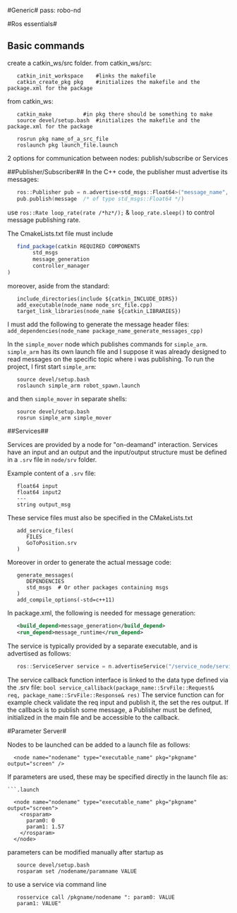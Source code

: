 #Generic#
pass: robo-nd



#Ros essentials#

## Basic commands ##

create a catkin_ws/src folder. from catkin_ws/src:

```
   catkin_init_workspace	#links the makefile
   catkin_create_pkg pkg	#initializes the makefile and the package.xml for the package
```
from catkin_ws:

```
   catkin_make 			#in pkg there should be something to make
   source devel/setup.bash 	#initializes the makefile and the package.xml for the package

   rosrun pkg name_of_a_src_file
   roslaunch pkg launch_file.launch
```
2 options for communication  between nodes: publish/subscribe or Services

##Publisher/Subscriber##
In the C++ code, the publisher must advertise its messages:
```c++
   ros::Publisher pub = n.advertise<std_msgs::Float64>("message_name", N /* queue size */);
   pub.publish(message  /* of type std_msgs::Float64 */)
```
use `ros::Rate loop_rate(rate /*hz*/);` & `loop_rate.sleep()` to control message publishing rate.

The CmakeLists.txt file must include 
```javascript
   find_package(catkin REQUIRED COMPONENTS
        std_msgs
        message_generation
        controller_manager
)
```
moreover, aside from the standard:
```
   include_directories(include ${catkin_INCLUDE_DIRS})
   add_executable(node_name node_src_file.cpp)
   target_link_libraries(node_name ${catkin_LIBRARIES})
```
I must add the following to generate the message header files:
`add_dependencies(node_name package_name_generate_messages_cpp)`

In the `simple_mover` node which publishes commands for `simple_arm`. `simple_arm` has its own launch file and I suppose it was already designed to read messages on the specific topic where i was publishing. To run the project, I first start `simple_arm`: 
```
   source devel/setup.bash
   roslaunch simple_arm robot_spawn.launch
```
and then `simple_mover` in separate shells:
```
   source devel/setup.bash
   rosrun simple_arm simple_mover
```

##Services##

Services are provided by a node for "on-deamand" interaction. 
Services have an input and an output and the input/output structure must be defined in a `.srv` file in `node/srv` folder. 

Example content of a `.srv` file:
```
   float64 input
   float64 input2
   ---
   string output_msg
```

These service files must also be specified in the CMakeLists.txt
```
   add_service_files(
      FILES
      GoToPosition.srv
   )

```
Moreover in order to generate the actual message code:
```
   generate_messages(
      DEPENDENCIES
      std_msgs  # Or other packages containing msgs
   )
   add_compile_options(-std=c++11)
```

In package.xml, the following is needed for message generation:
```xml
   <build_depend>message_generation</build_depend>
   <run_depend>message_runtime</run_depend>
```

The service is typically provided by a separate executable, and is advertised as follows:
```c++
   ros::ServiceServer service = n.advertiseService("/service_node/service_name", service_callback);
```
The service callback function interface is linked to the data type defined via the .srv file: 
`bool service_calliback(package_name::SrvFile::Request& req, package_name::SrvFile::Response& res)`
The service function can for example check validate the req input and publish it, the set the res output. 
If the callback is to publish some message, a Publisher must be defined, initialized in the main file and be accessible to the callback.

#Parameter Server#

Nodes to be launched can be added to a launch file as follows:
```.launch
  <node name="nodename" type="executable_name" pkg="pkgname" output="screen" />
```
If parameters are used, these may be specified directly in the launch file as:
```
```.launch

  <node name="nodename" type="executable_name" pkg="pkgname" output="screen">
    <rosparam>
      param0: 0
      param1: 1.57
    </rosparam>
  </node>
```

parameters can be modified manually after startup as
```
   source devel/setup.bash
   rosparam set /nodename/paramname VALUE
```

to use a service via command line 
```
   rosservice call /pkgname/nodename ": param0: VALUE
   param1: VALUE"
```


 


